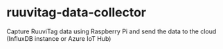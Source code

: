 # ruuvitag-data-collector
Capture RuuviTag data using Raspberry Pi and send the data to the cloud (InfluxDB instance or Azure IoT Hub)
